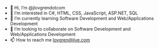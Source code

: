 - 👋 Hi, I’m @jlovgrendotcom
- 👀 I’m interested in C#, HTML, CSS, JavaScript, ASP.NET, SQL  
- 🌱 I’m currently learning Software Development and Web/Applications Development
- 💞️ I’m looking to collaborate on Software Development and Web/Applications Development
- 📫 How to reach me lovgren@live.com

<!---
jlovgrendotcom/jlovgrendotcom is a ✨ special ✨ repository because its `README.md` (this file) appears on your GitHub profile.
You can click the Preview link to take a look at your changes.
--->
